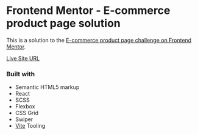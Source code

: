 # Frontend Mentor - E-commerce product page solution

This is a solution to the [E-commerce product page challenge on Frontend Mentor](https://www.frontendmentor.io/challenges/ecommerce-product-page-UPsZ9MJp6).

[Live Site URL](https://fe-ecommerce-product-page-self.vercel.app)

### Built with

-   Semantic HTML5 markup
-   React
-   SCSS
-   Flexbox
-   CSS Grid
-   Swiper
-   [Vite](https://vitejs.dev/) Tooling
